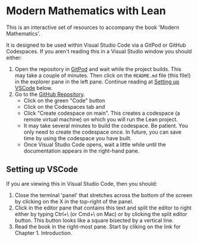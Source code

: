 # Modern Mathematics with Lean

This is an interactive set of resources to accompany the book 'Modern Mathematics'.

It is designed to be used within Visual Studio Code via a GitPod or GitHub Codespaces. If you aren't reading this in a Visual Studio window you should either:

1. Open the repository in
  [GitPod](https://gitpod.io/#https://github.com/GihanMarasinghaOrg/modern_maths_lean)
  and wait while the project builds. This may take a couple of minutes. Then click on the
  `README.md` file (this file!) in the explorer pane in the left pane. Continue reading 
  at [Setting up VSCode](#setting-up-vscode) below.
2. Go to the [GitHub Repository](https://github.com/GihanMarasinghaOrg/modern_maths_lean).
    * Click on the green "Code" button
    * Click on the Codespaces tab and
    * Click "Create codespace on main". This creates a codespace
      (a remote virtual machine) on which you will run the Lean project.
    * It may take several minutes to build the codespace. Be patient.
      You only need to create the codespace once. In future, you
      can save time by using the codespace you have built.
    * Once Visual Studio Code opens, wait a little while until
      the documentation appears in the right-hand pane.

## Setting up VSCode

If you are viewing this in Visual Studio Code, then you should:

1. Close the terminal 'panel' that stretches across the bottom of the screen by
clicking on the X in the top-right of the panel.
2. Click in the editor pane that contains this text and split the editor to right either by typing Ctrl+\ (or Cmd+\ on Mac) or by clicking the split editor button. This button looks like a square bisected by a vertical line.
3. Read the book in the right-most pane. Start by cliking on the link for Chapter 1. Introduction.